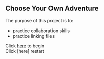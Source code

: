 ## Choose Your Own Adventure  
The purpose of this project is to:  
- practice collaboration skills 
- practice linking files  

Click [here](../Rushing.) to begin  
Click [here] restart
